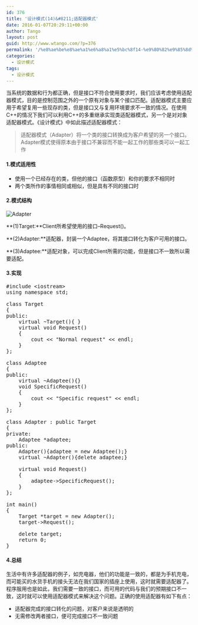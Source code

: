```yaml
---
id: 376
title: '设计模式(14)&#8211;适配器模式'
date: 2016-01-07T20:29:11+00:00
author: Tango
layout: post
guid: http://www.wtango.com/?p=376
permalink: '/%e8%ae%be%e8%ae%a1%e6%a8%a1%e5%bc%8f14-%e9%80%82%e9%85%8d%e5%99%a8%e6%a8%a1%e5%bc%8f/'
categories:
  - 设计模式
tags:
  - 设计模式
---
```

当系统的数据和行为都正确，但是接口不符合使用要求时，我们应该考虑使用适配器模式，目的是控制范围之外的一个原有对象与某个接口匹配。适配器模式主要应用于希望复用一些现存的类，但是接口又与复用环境要求不一致的情况。在使用C++的情况下我们可以利用C++的多重继承实现类适配器模式，另一个是对对象适配器模式。《设计模式》中如此描述适配器模式：
  
<!--more-->

> 适配器模式（Adapter）将一个类的接口转换成为客户希望的另一个接口。Adapter模式使得原本由于接口不兼容而不能一起工作的那些类可以一起工作

#### 1.模式适用性

  * 使用一个已经存在的类，但他的接口（函数原型）和你的要求不相同时
  * 两个类所作的事情相同或相似，但是具有不同的接口时

#### 2.模式结构

<img class="aligncenter size-full wp-image-377" src="../wp-content/uploads/2016/01/Adapter.png" alt="Adapter" width="762" height="384" srcset="../wp-content/uploads/2016/01/Adapter.png 762w, ../wp-content/uploads/2016/01/Adapter-300x151.png 300w" sizes="(max-width: 762px) 100vw, 762px" />

**(1)Target:**Client所希望使用的接口&#8211;Request()。

**(2)Adapter:**适配器，封装一个Adaptee，将其接口转化为客户可用的接口。

**(3)Adaptee:**适配对象，可以完成Client所需的功能，但是接口不一致所以需要适配。

#### 3.实现

<pre class="brush: cpp; title: ; notranslate" title="">#include &lt;iostream&gt;
using namespace std;

class Target
{
public:
	virtual ~Target(){ }
	virtual void Request()
	{
		cout &lt;&lt; "Normal request" &lt;&lt; endl;
	}
};

class Adaptee
{
public:
	virtual ~Adaptee(){}
	void SpecificRequest()
	{
		cout &lt;&lt; "Specific request" &lt;&lt; endl;
	}
};

class Adapter : public Target
{
private:
	Adaptee *adaptee;
public:
	Adapter(){adaptee = new Adaptee();}
	virtual ~Adapter(){delete adaptee;}

	virtual void Request()
	{
		adaptee-&gt;SpecificRequest();
	}
};

int main()
{
	Target *target = new Adapter();
	target-&gt;Request();

	delete target;
	return 0;
}
</pre>

#### 4.总结

生活中有许多适配器的例子，如充电器，他们的功能是一致的，都是为手机充电，而可能买的水货手机的接头无法在我们国家的插座上使用，这时就需要适配器了。程序服用也是如此，我们需要一致的接口，而可用的代码与我们的预期接口不一致，这时就可以使用适配器模式来解决这个问题。正确的使用适配器有如下有点：

  * 适配器完成的接口转化的问题，对客户来说是透明的
  * 无需修改两者接口，便可完成接口不一致问题